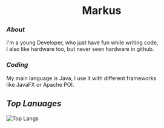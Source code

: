 <div align="center">
  
# Markus

</div>

 ### *About*  


I'm a young Developer, who just have fun while writing code,  
I also like hardware too, but never seen hardware in github.  
  
  
### *Coding*


My main language is Java, I use it with different frameworks  
like JavaFX or Apache POI.

## *Top Lanuages*
![Top Langs](https://github-readme-stats.vercel.app/api/top-langs/?username=zgast&theme=dracula)
